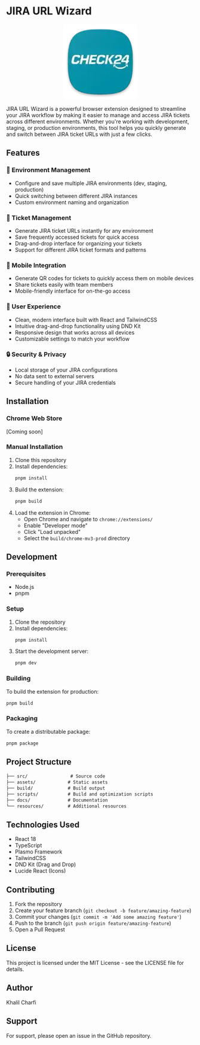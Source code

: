 # JIRA URL Wizard

<div align="center">
  <img src="assets/app.webp" alt="JIRA URL Wizard Logo" width="200"/>
</div>

JIRA URL Wizard is a powerful browser extension designed to streamline your JIRA workflow by making it easier to manage and access JIRA tickets across different environments. Whether you're working with development, staging, or production environments, this tool helps you quickly generate and switch between JIRA ticket URLs with just a few clicks.

## Features

### 🚀 Environment Management
- Configure and save multiple JIRA environments (dev, staging, production)
- Quick switching between different JIRA instances
- Custom environment naming and organization

### 🎯 Ticket Management
- Generate JIRA ticket URLs instantly for any environment
- Save frequently accessed tickets for quick access
- Drag-and-drop interface for organizing your tickets
- Support for different JIRA ticket formats and patterns

### 📱 Mobile Integration
- Generate QR codes for tickets to quickly access them on mobile devices
- Share tickets easily with team members
- Mobile-friendly interface for on-the-go access

### 🎨 User Experience
- Clean, modern interface built with React and TailwindCSS
- Intuitive drag-and-drop functionality using DND Kit
- Responsive design that works across all devices
- Customizable settings to match your workflow

### 🔒 Security & Privacy
- Local storage of your JIRA configurations
- No data sent to external servers
- Secure handling of your JIRA credentials

## Installation

### Chrome Web Store
[Coming soon]

### Manual Installation
1. Clone this repository
2. Install dependencies:
   ```bash
   pnpm install
   ```
3. Build the extension:
   ```bash
   pnpm build
   ```
4. Load the extension in Chrome:
   - Open Chrome and navigate to `chrome://extensions/`
   - Enable "Developer mode"
   - Click "Load unpacked"
   - Select the `build/chrome-mv3-prod` directory

## Development

### Prerequisites
- Node.js
- pnpm

### Setup
1. Clone the repository
2. Install dependencies:
   ```bash
   pnpm install
   ```
3. Start the development server:
   ```bash
   pnpm dev
   ```

### Building
To build the extension for production:
```bash
pnpm build
```

### Packaging
To create a distributable package:
```bash
pnpm package
```

## Project Structure

```
├── src/                # Source code
├── assets/            # Static assets
├── build/             # Build output
├── scripts/           # Build and optimization scripts
├── docs/              # Documentation
└── resources/         # Additional resources
```

## Technologies Used

- React 18
- TypeScript
- Plasmo Framework
- TailwindCSS
- DND Kit (Drag and Drop)
- Lucide React (Icons)

## Contributing

1. Fork the repository
2. Create your feature branch (`git checkout -b feature/amazing-feature`)
3. Commit your changes (`git commit -m 'Add some amazing feature'`)
4. Push to the branch (`git push origin feature/amazing-feature`)
5. Open a Pull Request

## License

This project is licensed under the MIT License - see the LICENSE file for details.

## Author

Khalil Charfi

## Support

For support, please open an issue in the GitHub repository.
